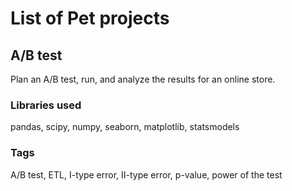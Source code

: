 # List of Pet projects

## A/B test
Plan an A/B test, run, and analyze the results for an online store.

### Libraries used
pandas, scipy, numpy, seaborn, matplotlib, statsmodels

### Tags
A/B test, ETL, I-type error, II-type error, p-value, power of the test
